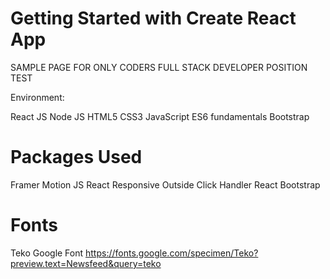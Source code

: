 # Getting Started with Create React App

SAMPLE PAGE FOR ONLY CODERS FULL STACK DEVELOPER POSITION TEST


Environment:

React JS 
Node JS 
HTML5
CSS3
JavaScript ES6 fundamentals
Bootstrap

# Packages Used

Framer Motion JS
React Responsive
Outside Click Handler
React Bootstrap



# Fonts

Teko Google Font
https://fonts.google.com/specimen/Teko?preview.text=Newsfeed&query=teko
